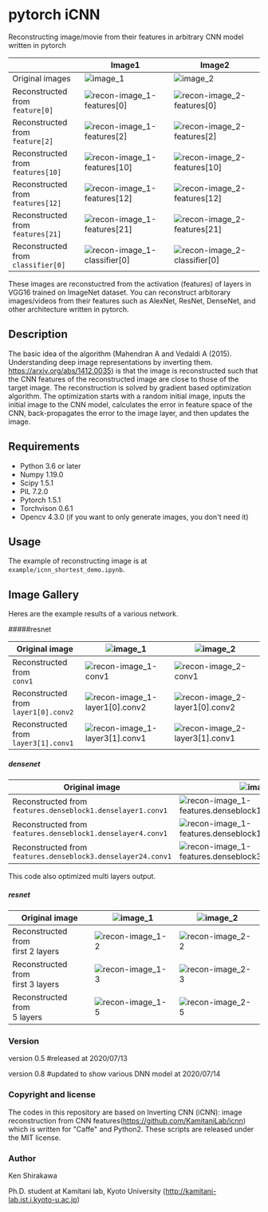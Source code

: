 # pytorch iCNN



Reconstructing image/movie from their features in arbitrary CNN model written in pytorch

|                                         | Image1                                                       | Image2                                                       |
| --------------------------------------- | ------------------------------------------------------------ | ------------------------------------------------------------ |
| Original images                         | ![image_1](image_gallery/image_1.jpg)                        | ![image_2](image_gallery/image_2.jpg)                        |
| Reconstructed from<br /> `feature[0]`   | ![recon-image_1-features[0]](image_gallery/image_1/recon-image_1-features[0].jpg) | ![recon-image_2-features[0]](image_gallery/image_2/recon-image_2-features[0].jpg) |
| Reconstructed from<br />`feature[2]`    | ![recon-image_1-features[2]](image_gallery/image_1/recon-image_1-features[2].jpg) | ![recon-image_2-features[2]](image_gallery/image_2/recon-image_2-features[2].jpg) |
| Reconstructed from<br />`features[10]`  | ![recon-image_1-features[10]](image_gallery/image_1/recon-image_1-features[10].jpg) | ![recon-image_2-features[10]](image_gallery/image_2/recon-image_2-features[10].jpg) |
| Reconstructed from<br />`features[12]`  | ![recon-image_1-features[12]](image_gallery/image_1/recon-image_1-features[12].jpg) | ![recon-image_2-features[12]](image_gallery/image_2/recon-image_2-features[12].jpg) |
| Reconstructed from<br />`features[21]`  | ![recon-image_1-features[21]](image_gallery/image_1/recon-image_1-features[21].jpg) | ![recon-image_2-features[21]](image_gallery/image_2/recon-image_2-features[21].jpg) |
| Reconstructed from<br />`classifier[0]` | ![recon-image_1-classifier[0]](image_gallery/image_1/recon-image_1-classifier[0].jpg) | ![recon-image_2-classifier[0]](image_gallery/image_2/recon-image_2-classifier[0].jpg) |

These images are reconstuctred from the activation (features) of layers in VGG16 trained on ImageNet dataset. You can reconstruct arbitorary images/videos from their features such as AlexNet, ResNet, DenseNet, and other architecture written in pytorch.



## Description 

The basic idea of the algorithm (Mahendran A and Vedaldi A (2015). Understanding deep image representations by inverting them. https://arxiv.org/abs/1412.0035)  is that the image is reconstructed such that the CNN features of the reconstructed image are close to those of the target image. The reconstruction is solved by gradient based optimization algorithm. The optimization starts with a random initial image, inputs the initial image to the CNN model, calculates the error in feature space of the CNN, back-propagates the error to the image layer, and then updates the image.



## Requirements

- Python 3.6 or later
- Numpy 1.19.0
- Scipy 1.5.1
- PIL 7.2.0
- Pytorch 1.5.1
- Torchvison 0.6.1
- Opencv 4.3.0 (if you want to only generate images, you don't need it)

## Usage

The example of reconstructing image is at `example/icnn_shortest_demo.ipynb`.



## Image Gallery

Heres are the example results of a various network. 

#####resnet

| Original image                            | ![image_1](image_gallery/image_1.jpg)                        | ![image_2](image_gallery/image_2.jpg)                        |
| ----------------------------------------- | ------------------------------------------------------------ | ------------------------------------------------------------ |
| Reconstructed from<br />`conv1`           | ![recon-image_1-conv1](image_gallery/result_resnet/image_1/recon-image_1-conv1.jpg) | ![recon-image_2-conv1](image_gallery/result_resnet/image_2/recon-image_2-conv1.jpg) |
| Reconstructed from<br />`layer1[0].conv2` | ![recon-image_1-layer1[0].conv2](image_gallery/result_resnet/image_1/recon-image_1-layer1[0].conv2.jpg) | ![recon-image_2-layer1[0].conv2](image_gallery/result_resnet/image_2/recon-image_2-layer1[0].conv2.jpg) |
| Reconstructed from<br />`layer3[1].conv1` | ![recon-image_1-layer3[1].conv1](image_gallery/result_resnet/image_1/recon-image_1-layer3[1].conv1.jpg) | ![recon-image_2-layer3[1].conv1](image_gallery/result_resnet/image_2/recon-image_2-layer3[1].conv1.jpg) |

##### densenet

| Original image                                               | ![image_1](image_gallery/image_1.jpg)                        | ![image_2](image_gallery/image_2.jpg)                        |
| ------------------------------------------------------------ | ------------------------------------------------------------ | ------------------------------------------------------------ |
| Reconstructed from<br />`features.denseblock1.denselayer1.conv1` | ![recon-image_1-features.denseblock1.denselayer1.conv1](image_gallery/result_densenet/image_1/recon-image_1-features.denseblock1.denselayer1.conv1.jpg) | ![recon-image_2-features.denseblock1.denselayer1.conv1](image_gallery/result_densenet/image_2/recon-image_2-features.denseblock1.denselayer1.conv1.jpg) |
| Reconstructed from<br />`features.denseblock1.denselayer4.conv1` | ![recon-image_1-features.denseblock1.denselayer4.conv1](image_gallery/result_densenet/image_1/recon-image_1-features.denseblock1.denselayer4.conv1.jpg) | ![recon-image_2-features.denseblock1.denselayer4.conv1](image_gallery/result_densenet/image_2/recon-image_2-features.denseblock1.denselayer4.conv1.jpg) |
| Reconstructed from<br />`features.denseblock3.denselayer24.conv1` | ![recon-image_1-features.denseblock3.denselayer24.conv1](image_gallery/result_densenet/image_1/recon-image_1-features.denseblock3.denselayer24.conv1.jpg) | ![recon-image_2-features.denseblock3.denselayer24.conv1](image_gallery/result_densenet/image_2/recon-image_2-features.denseblock3.denselayer24.conv1.jpg) |



This code also optimized multi layers output.

##### resnet

| Original image                         | ![image_1](image_gallery/image_1.jpg)                        | ![image_2](image_gallery/image_2.jpg)                        |
| -------------------------------------- | ------------------------------------------------------------ | ------------------------------------------------------------ |
| Reconstructed from<br />first 2 layers | ![recon-image_1-2](image_gallery/result_resnet_multi/image_1/recon-image_1-2.jpg) | ![recon-image_2-2](image_gallery/result_resnet_multi/image_2/recon-image_2-2.jpg) |
| Reconstructed from<br />first 3 layers | ![recon-image_1-3](image_gallery/result_resnet_multi/image_1/recon-image_1-3.jpg) | ![recon-image_2-3](image_gallery/result_resnet_multi/image_2/recon-image_2-3.jpg) |
| Reconstructed from<br />5 layers       | ![recon-image_1-5](image_gallery/result_resnet_multi/image_1/recon-image_1-5.jpg) | ![recon-image_2-5](image_gallery/result_resnet_multi/image_2/recon-image_2-5.jpg) |



### Version

version 0.5 #released at 2020/07/13

version 0.8 #updated to show various DNN model  at 2020/07/14

### Copyright and license

The codes in this repository are based on Inverting CNN (iCNN): image reconstruction from CNN features(https://github.com/KamitaniLab/icnn) which is written for "Caffe" and Python2. These scripts are released under the MIT license.

### Author

Ken Shirakawa

Ph.D. student at Kamitani lab, Kyoto University (http://kamitani-lab.ist.i.kyoto-u.ac.jp)

